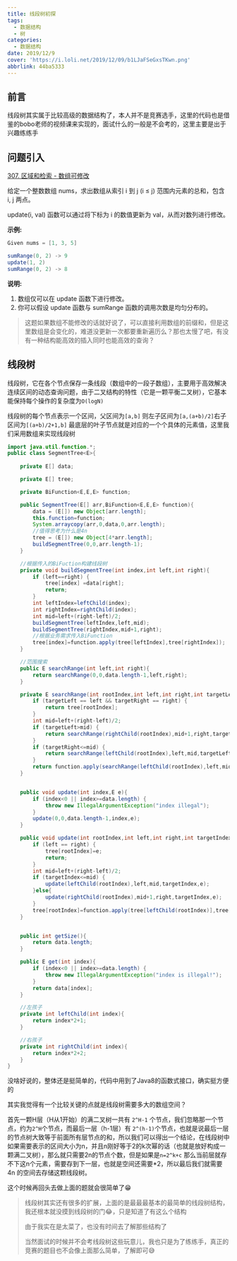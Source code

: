 ```yaml
---
title: 线段树初探
tags:
  - 数据结构
  - 树
categories:
  - 数据结构
date: 2019/12/9
cover: 'https://i.loli.net/2019/12/09/b1LJaFSeGxsTKwn.png'
abbrlink: 44ba5333
---
```


## 前言

线段树其实属于比较高级的数据结构了，本人并不是竞赛选手，这里的代码也是借鉴的bobo老师的视频课来实现的，面试什么的一般是不会考的，这里主要是出于兴趣练练手

## 问题引入

[307. 区域和检索 - 数组可修改](https://leetcode-cn.com/problems/range-sum-query-mutable/)

给定一个整数数组  nums，求出数组从索引 i 到 j  (i ≤ j) 范围内元素的总和，包含 i,  j 两点。

update(i, val) 函数可以通过将下标为 i 的数值更新为 val，从而对数列进行修改。

**示例:**

```java
Given nums = [1, 3, 5]

sumRange(0, 2) -> 9
update(1, 2)
sumRange(0, 2) -> 8
```


**说明:**

1. 数组仅可以在 update 函数下进行修改。
2. 你可以假设 update 函数与 sumRange 函数的调用次数是均匀分布的。

> 这题如果数组不能修改的话就好说了，可以直接利用数组的前缀和，但是这里数组是会变化的，难道没更新一次都要重新遍历么？那也太慢了吧，有没有一种结构能高效的插入同时也能高效的查询？

## 线段树

线段树，它在各个节点保存一条线段（数组中的一段子数组），主要用于高效解决连续区间的动态查询问题，由于二叉结构的特性（它是一颗平衡二叉树），它基本能保持每个操作的复杂度为`O(logN)`

线段树的每个节点表示一个区间，父区间为`[a,b]` 则左子区间为`[a,(a+b)/2]`右子区间为`[(a+b)/2+1,b]` 最底层的叶子节点就是对应的一个个具体的元素值，这里我们采用数组来实现线段树

```java
import java.util.function.*;
public class SegmentTree<E>{
    
    private E[] data;

    private E[] tree;

    private BiFunction<E,E,E> function;

    public SegmentTree(E[] arr,BiFunction<E,E,E> function){
        data = (E[]) new Object[arr.length];
        this.function=function;
        System.arraycopy(arr,0,data,0,arr.length);
        //值得思考为什么是4n
        tree = (E[]) new Object[4*arr.length];
        buildSegmentTree(0,0,arr.length-1);
    }

    //根据传入的BiFuction构建线段树
    private void buildSegmentTree(int index,int left,int right){
        if (left==right) {
            tree[index] =data[right];
            return;
        }
        int leftIndex=leftChild(index);
        int rightIndex=rightChild(index);
        int mid=left+(right-left)/2;
        buildSegmentTree(leftIndex,left,mid);
        buildSegmentTree(rightIndex,mid+1,right);
        //根据业务需求传入BiFunction
        tree[index]=function.apply(tree[leftIndex],tree[rightIndex]);
    }

    //范围搜索
    public E searchRange(int left,int right){
        return searchRange(0,0,data.length-1,left,right);
    }

    private E searchRange(int rootIndex,int left,int right,int targetLeft,int targetRight){
        if (targetLeft == left && targetRight == right) {
            return tree[rootIndex];
        }
        int mid=left+(right-left)/2;
        if (targetLeft>mid) {
            return searchRange(rightChild(rootIndex),mid+1,right,targetLeft,targetRight);
        }
        if (targetRight<=mid) {
            return searchRange(leftChild(rootIndex),left,mid,targetLeft,targetRight);
        }
        return function.apply(searchRange(leftChild(rootIndex),left,mid,targetLeft,mid),searchRange(rightChild(rootIndex),mid+1,right,mid+1,targetRight));
    }


    public void update(int index,E e){
        if (index<0 || index>=data.length) {
            throw new IllegalArgumentException("index illegal");
        }
        update(0,0,data.length-1,index,e);
    }

    public void update(int rootIndex,int left,int right,int targetIndex,E e){
        if (left == right) {
            tree[rootIndex]=e;
            return;
        }
        int mid=left+(right-left)/2;
        if (targetIndex<=mid) {
            update(leftChild(rootIndex),left,mid,targetIndex,e);
        }else{
            update(rightChild(rootIndex),mid+1,right,targetIndex,e);
        }
        tree[rootIndex]=function.apply(tree[leftChild(rootIndex)],tree[rightChild(rootIndex)]);
    }


    public int getSize(){
        return data.length;
    }

    public E get(int index){
        if (index<0 || index>=data.length) {
            throw new IllegalArgumentException("index is illegal!");
        }
        return data[index];
    }

    //左孩子
    private int leftChild(int index){
        return index*2+1;
    }

    //右孩子
    private int rightChild(int index){
        return index*2+2;
    }
}
```

没啥好说的，整体还是挺简单的，代码中用到了Java8的函数式接口，确实挺方便的

其实我觉得有一个比较关键的点就是线段树需要多大的数组空间？

首先一颗H层（H从1开始）的满二叉树一共有 `2^H-1`  个节点，我们忽略那一个节点，约为`2^H`个节点，而最后一层（h-1层）有 `2^(h-1)`个节点，也就是说最后一层的节点树大致等于前面所有层节点的和，所以我们可以得出一个结论，在线段树中如果需要表示的区间大小为n，并且n刚好等于2的k次幂的话（也就是放好构成一颗满二叉树），那么就只需要2n的节点个数，但是如果是`n=2^k+c` 那么当前层就存不下这n个元素，需要存到下一层，也就是空间还需要*2，所以最后我们就需要 4n 的空间去存储这颗线段树。

这个时候再回头去做上面的题就会很简单了😁

> 线段树其实还有很多的扩展，上面的是最最最基本的最简单的线段树结构，我还根本就没摸到线段树的门😂，只是知道了有这么个结构
>
> 由于我实在是太菜了，也没有时间去了解那些结构了
>
> 当然面试的时候并不会考线段树这些玩意儿，我也只是为了练练手，真正的竞赛的题目也不会像上面那么简单，了解即可😅



